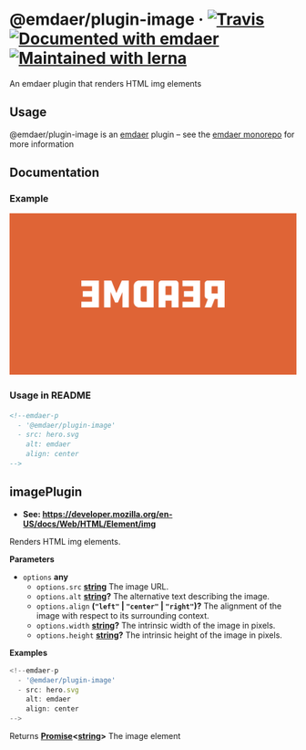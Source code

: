 <!--
  This file was generated by emdaer

  Its template can be found at .emdaer/README.emdaer.md
-->

<!--
  emdaerHash:61620f5d3d04a545b7831519cf30dba9
-->

<h1 id="-emdaer-plugin-image-travis-documented-with-emdaer-maintained-with-lerna">@emdaer/plugin-image · <a href="https://travis-ci.org/emdaer/emdaer/"><img src="https://img.shields.io/travis/emdaer/emdaer.svg?style=flat-square" alt="Travis"></a> <a href="https://github.com/emdaer/emdaer"><img src="https://img.shields.io/badge/📓-documented%20with%20emdaer-F06632.svg?style=flat-square" alt="Documented with emdaer"></a> <a href="https://lernajs.io/"><img src="https://img.shields.io/badge/🐉-maintained%20with%20lerna-cc00ff.svg?style=flat-square" alt="Maintained with lerna"></a></h1>
<p>An emdaer plugin that renders HTML img elements</p>
<h2 id="usage">Usage</h2>
<p>@emdaer/plugin-image is an <a href="https://github.com/emdaer/emdaer/">emdaer</a> plugin – see the <a href="https://github.com/emdaer/emdaer/">emdaer monorepo</a> for more information</p>
<h2 id="documentation">Documentation</h2>
<h3 id="example">Example</h3>
<p align="center"><img src="hero.svg" alt="emdaer"></p>

<h3 id="usage-in-readme">Usage in README</h3>

```md
<!--emdaer-p
  - '@emdaer/plugin-image'
  - src: hero.svg
    alt: emdaer
    align: center
-->
```
<!-- Generated by documentation.js. Update this documentation by updating the source code. -->
<h2 id="imageplugin">imagePlugin</h2>
<ul>
<li><strong>See: <a href="https://developer.mozilla.org/en-US/docs/Web/HTML/Element/img">https://developer.mozilla.org/en-US/docs/Web/HTML/Element/img</a></strong></li>
</ul>
<p>Renders HTML img elements.</p>
<p><strong>Parameters</strong></p>
<ul>
<li><code>options</code> <strong>any</strong> <ul>
<li><code>options.src</code> <strong><a href="https://developer.mozilla.org/en-US/docs/Web/JavaScript/Reference/Global_Objects/String">string</a></strong> The image URL.</li>
<li><code>options.alt</code> <strong><a href="https://developer.mozilla.org/en-US/docs/Web/JavaScript/Reference/Global_Objects/String">string</a>?</strong> The alternative text describing the image.</li>
<li><code>options.align</code> <strong>(<code>&quot;left&quot;</code> | <code>&quot;center&quot;</code> | <code>&quot;right&quot;</code>)?</strong> The alignment of the image with respect to its surrounding context.</li>
<li><code>options.width</code> <strong><a href="https://developer.mozilla.org/en-US/docs/Web/JavaScript/Reference/Global_Objects/String">string</a>?</strong> The intrinsic width of the image in pixels.</li>
<li><code>options.height</code> <strong><a href="https://developer.mozilla.org/en-US/docs/Web/JavaScript/Reference/Global_Objects/String">string</a>?</strong> The intrinsic height of the image in pixels.</li>
</ul>
</li>
</ul>
<p><strong>Examples</strong></p>

```javascript
<!--emdaer-p
  - '@emdaer/plugin-image'
  - src: hero.svg
    alt: emdaer
    align: center
-->
```
<p>Returns <strong><a href="https://developer.mozilla.org/en-US/docs/Web/JavaScript/Reference/Global_Objects/Promise">Promise</a>&lt;<a href="https://developer.mozilla.org/en-US/docs/Web/JavaScript/Reference/Global_Objects/String">string</a>&gt;</strong> The image element</p>
